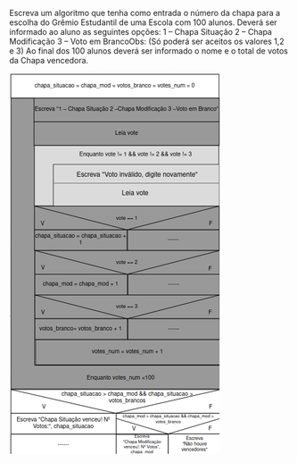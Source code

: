 Escreva um algoritmo que tenha como entrada o número da
chapa para a escolha do Grêmio Estudantil de uma Escola com 100
alunos. Deverá ser informado ao aluno as seguintes opções:
1 – Chapa Situação
2 – Chapa Modificação
3 – Voto em BrancoObs: (Só poderá ser aceitos os valores 1,2 e 3)
Ao final dos 100 alunos deverá ser informado o nome e o total de
votos da Chapa vencedora.

![](https://github.com/Yxav/proglogic/blob/apnp/exercicios-5/50/50.png)
